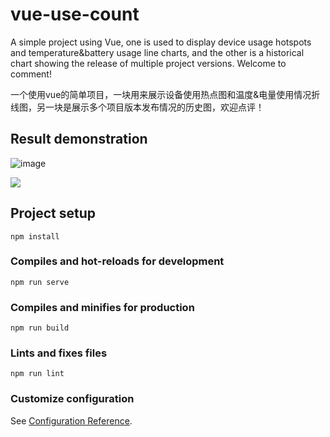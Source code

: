 # vue-use-count
A simple project using Vue, one is used to display device usage hotspots and temperature&battery usage line charts, and the other is a historical chart showing the release of multiple project versions. Welcome to comment!

一个使用vue的简单项目，一块用来展示设备使用热点图和温度&电量使用情况折线图，另一块是展示多个项目版本发布情况的历史图，欢迎点评！

## Result demonstration
![image](https://imgur.com/a/qmDFhEt)


![](D:\work\front\vue-use-count\src\static\img\gif2.gif)
## Project setup
```
npm install
```

### Compiles and hot-reloads for development
```
npm run serve
```

### Compiles and minifies for production
```
npm run build
```

### Lints and fixes files
```
npm run lint
```

### Customize configuration
See [Configuration Reference](https://cli.vuejs.org/config/).
